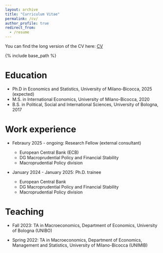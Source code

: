 ```yaml
---
layout: archive
title: "Curriculum Vitae"
permalink: /cv/
author_profile: true
redirect_from:
  - /resume
---
```

You can find the long version of the CV here: [CV](files/CV_GG.pdf)

{% include base_path %}


Education
======
* Ph.D in Economics and Statistics, University of Milano-Bicocca, 2025 (expected)
* M.S. in International Economics, University of Milano-Bicocca, 2020
* B.S. in Political, Social and International Sciences, University of Bologna, 2017

Work experience
======
* Febraury 2025 - ongoing: Research Fellow (external consultant)
  * European Central Bank (ECB)
  * DG Macroprudential Policy and Financial Stability
  * Macroprudential Policy division

* January 2024 - January 2025: Ph.D. trainee
  * European Central Bank
  * DG Macroprudential Policy and Financial Stability
  * Macroprudential Policy division
  
Teaching
======
* Fall 2023: TA in Macroeconomics, Department of Economics, University of Bologna (UNIBO)

* Spring 2022: TA in Macroeconomics, Department of Economics, Management and Statistics, University of Milano-Bicocca (UNIMIB)
